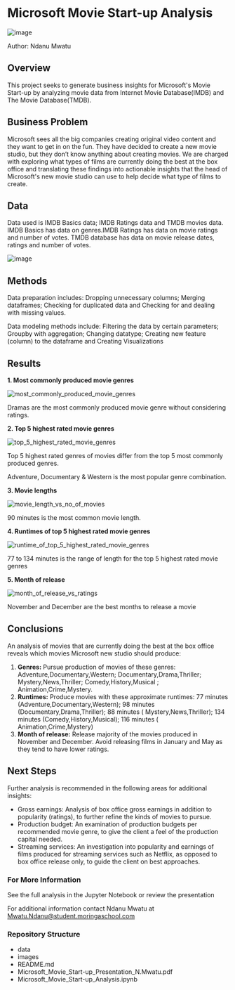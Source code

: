 # Microsoft Movie Start-up Analysis
![image](https://github.com/NdanuM/dsc-phase-1-project/assets/133153210/3baa0f36-e43b-4821-b324-38a1d5064744)

Author: Ndanu Mwatu

## Overview
This project seeks to generate business insights for Microsoft's Movie Start-up by analyzing movie data from Internet Movie Database(IMDB) and The Movie Database(TMDB).

## Business Problem
Microsoft sees all the big companies creating original video content and they want to get in on the fun. They have decided to create a new movie studio, but they don’t know anything about creating movies. We are charged with exploring what types of films are currently doing the best at the box office and translating these findings into actionable insights that the head of Microsoft's new movie studio can use to help decide what type of films to create.

## Data
Data used is IMDB Basics data; IMDB Ratings data and TMDB movies data.
IMDB Basics has data on genres.IMDB Ratings has data on movie ratings and number of votes. TMDB database has data on movie release dates, ratings and number of votes.

![image](https://github.com/NdanuM/dsc-phase-1-project/assets/133153210/00e92158-f1d1-47c7-ba76-105f9d2e9839)

## Methods
Data preparation includes: Dropping unnecessary columns; Merging dataframes; Checking for duplicated data and Checking for and dealing with missing values.

Data modeling methods include: Filtering the data by certain parameters; Groupby with aggregation; Changing datatype; Creating new feature (column) to the dataframe and Creating Visualizations

## Results
**1. Most commonly produced movie genres**

![most_commonly_produced_movie_genres](https://github.com/NdanuM/dsc-phase-1-project/assets/133153210/9530f320-4322-4d58-8e63-6d5d798a78d6)

Dramas are the most commonly produced movie genre without considering ratings.

**2. Top 5 highest rated movie genres**

![top_5_highest_rated_movie_genres](https://github.com/NdanuM/dsc-phase-1-project/assets/133153210/00595ab4-24c4-4a38-81ed-697a99991c33)

Top 5 highest rated genres of movies differ from the top 5 most commonly produced genres.

Adventure, Documentary & Western is the most popular genre combination.

**3. Movie lengths**

![movie_length_vs_no_of_movies](https://github.com/NdanuM/dsc-phase-1-project/assets/133153210/796d58f7-39f7-4401-9770-32b7216b2060)

90 minutes is the most common movie length.

**4. Runtimes of top 5 highest rated movie genres**

![runtime_of_top_5_highest_rated_movie_genres](https://github.com/NdanuM/dsc-phase-1-project/assets/133153210/4cdc9c5d-c557-4bc4-938b-9dbf9072cd7f)

77 to 134 minutes is the range of length for the top 5 highest rated movie genres

**5. Month of release**

![month_of_release_vs_ratings](https://github.com/NdanuM/dsc-phase-1-project/assets/133153210/68cde688-5463-486f-9b78-7b2f567159b1)

November and December  are the best months to release a movie

## Conclusions
An analysis of movies that are currently doing the best at the box office reveals which movies Microsoft new studio should produce:
1. **Genres:** Pursue production of movies of these genres:  Adventure,Documentary,Western;  Documentary,Drama,Thriller; Mystery,News,Thriller;  Comedy,History,Musical ;  Animation,Crime,Mystery.
2. **Runtimes:** Produce movies with these approximate  runtimes:  77 minutes (Adventure,Documentary,Western);  98 minutes (Documentary,Drama,Thriller); 88 minutes ( Mystery,News,Thriller); 134 minutes (Comedy,History,Musical); 116 minutes ( Animation,Crime,Mystery)
3. **Month of release:** Release majority of the movies produced in November and December. Avoid releasing films in January and May as they tend to have lower ratings.

##  Next Steps
Further analysis is recommended in the following areas for additional insights:
* Gross earnings: Analysis of box office gross earnings in addition to popularity (ratings), to further refine the kinds of movies to pursue.
* Production budget: An examination of production budgets per recommended movie genre, to give the client a feel of the production capital needed.
* Streaming services: An investigation into popularity and earnings of films produced for streaming services such as Netflix, as opposed to box office release only, to guide the client on best approaches.

### For More Information
See the full analysis in the Jupyter Notebook or review the presentation

For additional information contact Ndanu Mwatu at Mwatu.Ndanu@student.moringaschool.com

### Repository Structure
* data
* images
* README.md
* Microsoft_Movie_Start-up_Presentation_N.Mwatu.pdf
* Microsoft_Movie_Start-up_Analysis.ipynb


